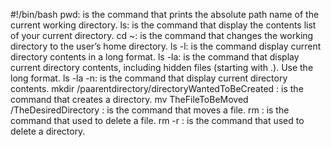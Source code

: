#!/bin/bash
pwd: is the command that prints the absolute path name of the current working directory.
ls: is the command that display the contents list of your current directory.
cd ~: is the command that changes the working directory to the user’s home directory.
ls -l: is the command display current directory contents in a long format.
ls -la: is the command that display current directory contents, including hidden files (starting with .). Use the long format.
ls -la -n: is the command that display current directory contents.
mkdir /paarentdirectory/directoryWantedToBeCreated : is the command that creates a directory.
mv TheFileToBeMoved /TheDesiredDirectory : is the command that moves a file.
rm : is the command that used to delete a file.
rm -r : is the command that used to delete a directory.
